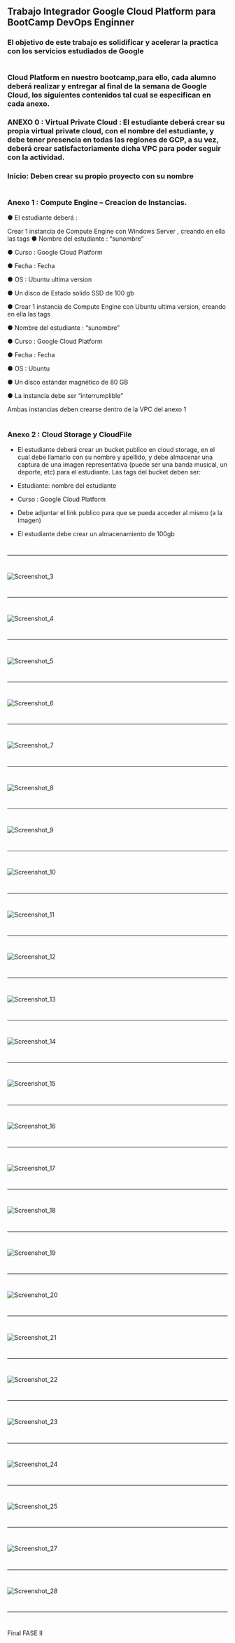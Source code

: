 

## Trabajo Integrador Google Cloud Platform para BootCamp DevOps Enginner 

### El objetivo de este trabajo es solidificar y acelerar la practica con los servicios estudiados de Google

#
#

### Cloud Platform en nuestro bootcamp,para ello, cada alumno deberá realizar y entregar al final de la semana de Google Cloud, los siguientes contenidos tal cual se especifican en cada anexo.


### ANEXO 0 : Virtual Private Cloud : El estudiante deberá crear su propia virtual private cloud, con el nombre del estudiante, y debe tener presencia en todas las regiones de GCP, a su vez, deberá crear satisfactoriamente dicha VPC para poder seguir con la actividad.

### Inicio: Deben crear su propio proyecto con su nombre

#
#

### Anexo 1 : Compute Engine – Creacion de Instancias.
● El estudiante deberá :

Crear 1 instancia de Compute Engine con Windows Server , creando en ella las tags
● Nombre del estudiante : “sunombre”

● Curso : Google Cloud Platform

● Fecha : Fecha

● OS : Ubuntu ultima version

● Un disco de Estado solido SSD de 100 gb


● Crear 1 instancia de Compute Engine con Ubuntu ultima version, creando en ella las tags

● Nombre del estudiante : “sunombre”

● Curso : Google Cloud Platform

● Fecha : Fecha

● OS : Ubuntu

● Un disco estándar magnético de 80 GB

● La instancia debe ser “interrumplible”

Ambas instancias deben crearse dentro de la VPC del anexo 1


#
#
### Anexo 2 : Cloud Storage y CloudFile


- El estudiante deberá crear un bucket publico en cloud storage, en el cual debe llamarlo con su nombre y apellido, y debe almacenar una captura de una imagen representativa (puede
ser una banda musical, un deporte, etc) para el estudiante. Las tags del bucket deben ser: 

- Estudiante: nombre del estudiante

- Curso : Google Cloud Platform

- Debe adjuntar el link publico para que se pueda acceder al mismo (a la imagen)

- El estudiante debe crear un almacenamiento de 100gb


#
______________________________________________________________________________________________________________________________________
#

![Screenshot_3](https://user-images.githubusercontent.com/96561825/173962176-e8b68414-1b60-4997-b792-ef9879661ece.png)

#
______________________________________________________________________________________________________________________________________
#

![Screenshot_4](https://user-images.githubusercontent.com/96561825/173962172-fecbb981-efc1-4cf1-bce3-cb9edd8990c6.png)

#
______________________________________________________________________________________________________________________________________
#

![Screenshot_5](https://user-images.githubusercontent.com/96561825/173962182-a0492716-7cea-4250-9048-33a8bbde9d29.png)

#
______________________________________________________________________________________________________________________________________
#

![Screenshot_6](https://user-images.githubusercontent.com/96561825/173962188-da8f2f5e-deca-4e6a-bf65-93810c3ac037.png)

#
______________________________________________________________________________________________________________________________________
#

![Screenshot_7](https://user-images.githubusercontent.com/96561825/173962191-1aa89d72-79dc-48d4-a86a-494f9740d760.png)

#
______________________________________________________________________________________________________________________________________
#

![Screenshot_8](https://user-images.githubusercontent.com/96561825/173962198-c5589c68-dbf1-486a-9eb1-1d64a3485110.png)

#
______________________________________________________________________________________________________________________________________
#

![Screenshot_9](https://user-images.githubusercontent.com/96561825/173962212-e5edf30b-a987-4cef-b360-4fb534287bda.png)

#
______________________________________________________________________________________________________________________________________
#

![Screenshot_10](https://user-images.githubusercontent.com/96561825/173962220-4681b481-eed4-4a40-8e3e-a76a7fc97cf2.png)

#
______________________________________________________________________________________________________________________________________
#

![Screenshot_11](https://user-images.githubusercontent.com/96561825/173962222-ebae776d-75a4-4e66-8c88-4aa0db4f3dee.png)

#
______________________________________________________________________________________________________________________________________
#

![Screenshot_12](https://user-images.githubusercontent.com/96561825/173962224-6825f490-4bdd-4bb0-a538-b5ab519f61bc.png)

#
______________________________________________________________________________________________________________________________________
#

![Screenshot_13](https://user-images.githubusercontent.com/96561825/173962230-10f062f6-99b5-454f-8ab8-817e7bf110d8.png)

#
______________________________________________________________________________________________________________________________________
#

![Screenshot_14](https://user-images.githubusercontent.com/96561825/173962235-d2a8b12b-915e-46f6-86ee-2eef6eafe82b.png)

#
______________________________________________________________________________________________________________________________________
#

![Screenshot_15](https://user-images.githubusercontent.com/96561825/173962238-eb87c33e-a0e3-4107-bcb9-f85c5c54f549.png)

#
______________________________________________________________________________________________________________________________________
#

![Screenshot_16](https://user-images.githubusercontent.com/96561825/173962242-a82c116a-4e71-41ce-b9f2-2e28d3934e10.png)

#
______________________________________________________________________________________________________________________________________
#

![Screenshot_17](https://user-images.githubusercontent.com/96561825/173962247-622c7db3-165b-45e3-a90b-7f5370109cd3.png)

#
______________________________________________________________________________________________________________________________________
#

![Screenshot_18](https://user-images.githubusercontent.com/96561825/173962250-f0618429-d7ea-4806-afe1-07ca2090fcda.png)

#
______________________________________________________________________________________________________________________________________
#

![Screenshot_19](https://user-images.githubusercontent.com/96561825/173962252-0d14f9a3-abba-4f19-88bc-57dbabdf0047.png)

#
______________________________________________________________________________________________________________________________________
#

![Screenshot_20](https://user-images.githubusercontent.com/96561825/173962254-f05529a7-5c61-4c34-b273-7aaaba9258d2.png)

#
______________________________________________________________________________________________________________________________________
#

![Screenshot_21](https://user-images.githubusercontent.com/96561825/173962261-b1b42bc8-28df-4987-8c64-b7a95f0143c9.png)

#
______________________________________________________________________________________________________________________________________
#

![Screenshot_22](https://user-images.githubusercontent.com/96561825/173962276-13df48fd-a087-4443-8912-5c476d5fa0b2.png)

#
______________________________________________________________________________________________________________________________________
#

![Screenshot_23](https://user-images.githubusercontent.com/96561825/173962279-a1888282-b48d-4670-838f-1e2673948a07.png)

#
______________________________________________________________________________________________________________________________________
#

![Screenshot_24](https://user-images.githubusercontent.com/96561825/173962293-c7cc6b69-4dd4-4b80-922e-fa17f32311ba.png)

#
______________________________________________________________________________________________________________________________________
#

![Screenshot_25](https://user-images.githubusercontent.com/96561825/173962303-7d7c0314-37bd-4be0-abe3-1d3603cfa657.png)

#
______________________________________________________________________________________________________________________________________
#

![Screenshot_27](https://user-images.githubusercontent.com/96561825/173962321-4e806295-e845-4c5b-ba7f-05365fadec8d.png)

#
______________________________________________________________________________________________________________________________________
#

![Screenshot_28](https://user-images.githubusercontent.com/96561825/173962329-e3c497e0-6bb5-46b4-94e9-c8c8597c2f95.png)

#
______________________________________________________________________________________________________________________________________
#
#
#
#
#

Final FASE II
